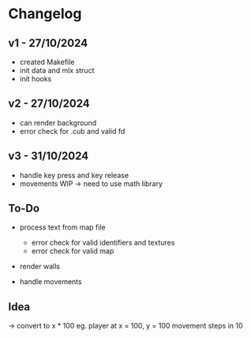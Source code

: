 # Changelog

## v1 - 27/10/2024
- created Makefile
- init data and mlx struct
- init hooks

## v2 - 27/10/2024
- can render background
- error check for .cub and valid fd

## v3 - 31/10/2024
- handle key press and key release
- movements WIP -> need to use math library



## To-Do
- process text from map file
	- error check for valid identifiers and textures
	- error check for valid map

- render walls

- handle movements


## Idea
-> convert to x * 100
	eg. player at x = 100, y = 100
	movement steps in 10
	
